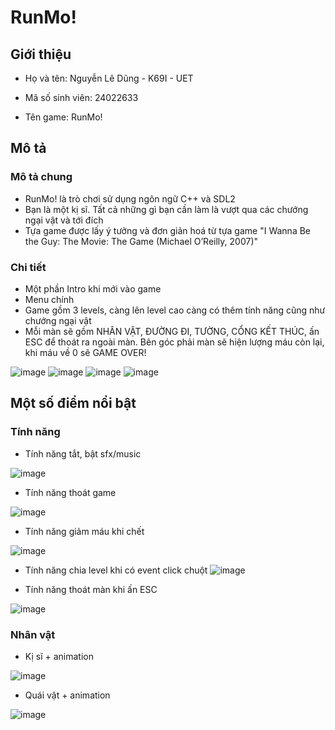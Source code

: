 # **RunMo!**

## **Giới thiệu**

- Họ và tên: Nguyễn Lê Dũng - K69I - UET

- Mã số sinh viên: 24022633

- Tên game: RunMo!

## **Mô tả**

### **Mô tả chung**

- RunMo! là trò chơi sử dụng ngôn ngữ C++ và SDL2
- Bạn là một kị sĩ. Tất cả những gì bạn cần làm là vượt qua các chướng ngại vật và tới đích
- Tựa game được lấy ý tưởng và đơn giản hoá từ tựa game "I Wanna Be the Guy: The Movie: The Game (Michael O’Reilly, 2007)"

### **Chi tiết**

- Một phần Intro khi mới vào game
- Menu chính
- Game gồm 3 levels, càng lên level cao càng có thêm tính năng cũng như chướng ngại vật
- Mỗi màn sẽ gồm NHÂN VẬT, ĐƯỜNG ĐI, TƯỜNG, CỔNG KẾT THÚC, ấn ESC để thoát ra ngoài màn. Bên góc phải màn sẽ hiện lượng máu còn lại, khi máu về 0 sẽ GAME OVER!

![image](https://github.com/Nooirpe/GAME/blob/main/Assets/Menu/Menu%201.png)
![image](https://github.com/Nooirpe/GAME/blob/main/Assets/Intro/Intro%201.PNG)
![image](https://github.com/Nooirpe/GAME/blob/main/Assets/Things/gameover.png)
![image](https://github.com/Nooirpe/GAME/blob/main/Assets/Things/complete.png)

## **Một số điểm nổi bật**

### **Tính năng**

- Tính năng tắt, bật sfx/music

![image](https://github.com/Nooirpe/GAME/blob/main/Assets/Menu/setting%201.png)

- Tính năng thoát game

![image](https://github.com/Nooirpe/GAME/blob/main/Assets/Menu/quit%201.png)

- Tính năng giảm máu khi chết

![image](https://github.com/Nooirpe/GAME/blob/main/Assets/Things/Death/5.png)

- Tính năng chia level khi có event click chuột
  ![image](https://github.com/Nooirpe/GAME/blob/main/Assets/Menu/level.png)

- Tính năng thoát màn khi ấn ESC

![image]()

### **Nhân vật**

- Kị sĩ + animation

![image](https://github.com/Nooirpe/GAME/blob/main/Assets/chibi/idle/player.png)

- Quái vật + animation

![image](https://github.com/Nooirpe/GAME/blob/main/Assets/monster/Idle/monster.png)
